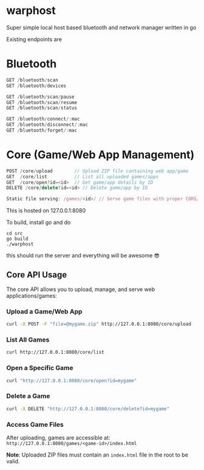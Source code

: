 # warphost

Super simple local host based bluetooth and network manager written in go

Existing endpoints are

# Bluetooth
```js
GET /bluetooth/scan
GET /bluetooth/devices

GET /bluetooth/scan/pause
GET /bluetooth/scan/resume
GET /bluetooth/scan/status

GET /bluetooth/connect/:mac
GET /bluetooth/disconnect/:mac
GET /bluetooth/forget/:mac
```

# Core (Game/Web App Management)
```js
POST /core/upload        // Upload ZIP file containing web app/game
GET  /core/list          // List all uploaded games/apps
GET  /core/open?id=<id>  // Get game/app details by ID
DELETE /core/delete?id=<id> // Delete game/app by ID

Static file serving: /games/<id>/ // Serve game files with proper CORS/MIME headers
```

This is hosted on 127.0.0.1:8080

To build, install go and do

```
cd src
go build
./warphost
```

this should run the server and everything will be awesome :sunglasses:

## Core API Usage

The core API allows you to upload, manage, and serve web applications/games:

### Upload a Game/Web App

```bash
curl -X POST -F "file=@mygame.zip" http://127.0.0.1:8080/core/upload
```

### List All Games

```bash
curl http://127.0.0.1:8080/core/list
```

### Open a Specific Game

```bash
curl "http://127.0.0.1:8080/core/open?id=mygame"
```

### Delete a Game

```bash
curl -X DELETE "http://127.0.0.1:8080/core/delete?id=mygame"
```

### Access Game Files

After uploading, games are accessible at: `http://127.0.0.1:8080/games/<game-id>/index.html`

**Note**: Uploaded ZIP files must contain an `index.html` file in the root to be valid.
